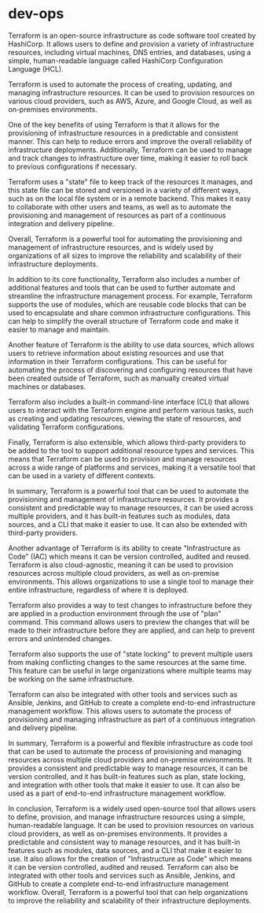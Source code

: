 # dev-ops


Terraform is an open-source infrastructure as code software tool created by HashiCorp. It allows users to define and provision a variety of infrastructure resources, including virtual machines, DNS entries, and databases, using a simple, human-readable language called HashiCorp Configuration Language (HCL).

Terraform is used to automate the process of creating, updating, and managing infrastructure resources. It can be used to provision resources on various cloud providers, such as AWS, Azure, and Google Cloud, as well as on-premises environments.

One of the key benefits of using Terraform is that it allows for the provisioning of infrastructure resources in a predictable and consistent manner. This can help to reduce errors and improve the overall reliability of infrastructure deployments. Additionally, Terraform can be used to manage and track changes to infrastructure over time, making it easier to roll back to previous configurations if necessary.

Terraform uses a "state" file to keep track of the resources it manages, and this state file can be stored and versioned in a variety of different ways, such as on the local file system or in a remote backend. This makes it easy to collaborate with other users and teams, as well as to automate the provisioning and management of resources as part of a continuous integration and delivery pipeline.

Overall, Terraform is a powerful tool for automating the provisioning and management of infrastructure resources, and is widely used by organizations of all sizes to improve the reliability and scalability of their infrastructure deployments.




In addition to its core functionality, Terraform also includes a number of additional features and tools that can be used to further automate and streamline the infrastructure management process. For example, Terraform supports the use of modules, which are reusable code blocks that can be used to encapsulate and share common infrastructure configurations. This can help to simplify the overall structure of Terraform code and make it easier to manage and maintain.

Another feature of Terraform is the ability to use data sources, which allows users to retrieve information about existing resources and use that information in their Terraform configurations. This can be useful for automating the process of discovering and configuring resources that have been created outside of Terraform, such as manually created virtual machines or databases.

Terraform also includes a built-in command-line interface (CLI) that allows users to interact with the Terraform engine and perform various tasks, such as creating and updating resources, viewing the state of resources, and validating Terraform configurations.

Finally, Terraform is also extensible, which allows third-party providers to be added to the tool to support additional resource types and services. This means that Terraform can be used to provision and manage resources across a wide range of platforms and services, making it a versatile tool that can be used in a variety of different contexts.

In summary, Terraform is a powerful tool that can be used to automate the provisioning and management of infrastructure resources. It provides a consistent and predictable way to manage resources, it can be used across multiple providers, and it has built-in features such as modules, data sources, and a CLI that make it easier to use. It can also be extended with third-party providers.




Another advantage of Terraform is its ability to create "Infrastructure as Code" (IAC) which means it can be version controlled, audited and reused. Terraform is also cloud-agnostic, meaning it can be used to provision resources across multiple cloud providers, as well as on-premise environments. This allows organizations to use a single tool to manage their entire infrastructure, regardless of where it is deployed.

Terraform also provides a way to test changes to infrastructure before they are applied in a production environment through the use of "plan" command. This command allows users to preview the changes that will be made to their infrastructure before they are applied, and can help to prevent errors and unintended changes.

Terraform also supports the use of "state locking" to prevent multiple users from making conflicting changes to the same resources at the same time. This feature can be useful in large organizations where multiple teams may be working on the same infrastructure.

Terraform can also be integrated with other tools and services such as Ansible, Jenkins, and GitHub to create a complete end-to-end infrastructure management workflow. This allows users to automate the process of provisioning and managing infrastructure as part of a continuous integration and delivery pipeline.

In summary, Terraform is a powerful and flexible infrastructure as code tool that can be used to automate the process of provisioning and managing resources across multiple cloud providers and on-premise environments. It provides a consistent and predictable way to manage resources, it can be version controlled, and it has built-in features such as plan, state locking, and integration with other tools that make it easier to use. It can also be used as a part of end-to-end infrastructure management workflow.


In conclusion, Terraform is a widely used open-source tool that allows users to define, provision, and manage infrastructure resources using a simple, human-readable language. It can be used to provision resources on various cloud providers, as well as on-premises environments. It provides a predictable and consistent way to manage resources, and it has built-in features such as modules, data sources, and a CLI that make it easier to use. It also allows for the creation of "Infrastructure as Code" which means it can be version controlled, audited and reused. Terraform can also be integrated with other tools and services such as Ansible, Jenkins, and GitHub to create a complete end-to-end infrastructure management workflow. Overall, Terraform is a powerful tool that can help organizations to improve the reliability and scalability of their infrastructure deployments.